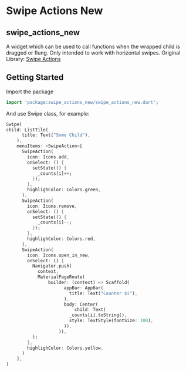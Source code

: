 # Swipe Actions New

## swipe_actions_new

A widget which can be used to call functions when the wrapped child is dragged or flung. Only intended to work with horizontal swipes.
Original Library: [Swipe Actions](https://pub.dev/packages/swipe_actions)

## Getting Started

Import the package

```dart
import 'package:swipe_actions_new/swipe_actions_new.dart';
```

And use Swipe class, for example:
```dart
Swipe(
child: ListTile(
      title: Text("Some Child"),
    ),
    menuItems: <SwipeAction>[
      SwipeAction(
        icon: Icons.add,
        onSelect: () {
          setState(() {
            _counts[i]++;
          });
        },
        highlighColor: Colors.green,
      ),
      SwipeAction(
        icon: Icons.remove,
        onSelect: () {
          setState(() {
            _counts[i]--;
          });
        },
        highlighColor: Colors.red,
      ),
      SwipeAction(
        icon: Icons.open_in_new,
        onSelect: () {
          Navigator.push(
            context,
            MaterialPageRoute(
                builder: (context) => Scaffold(
                      appBar: AppBar(
                        title: Text("Counter $i"),
                      ),
                      body: Center(
                          child: Text(
                        _counts[i].toString(),
                        style: TextStyle(fontSize: 100),
                      )),
                    )),
          );
        },
        highlighColor: Colors.yellow,
      )
    ],
)
```
